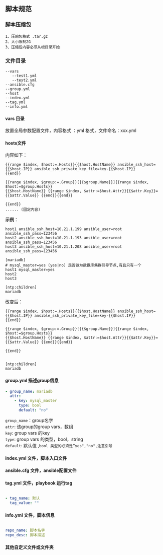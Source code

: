 ## 脚本规范

### 脚本压缩包

    1、压缩包格式 .tar.gz
    2、大小限制2G
    3、压缩包内容必须从根目录开始

### 文件目录
```
--vars
   --test1.yml
   --test2.yml
--ansible.cfg
--group.yml
--host
--index.yml
--tag.yml
--info.yml

```

#### vars 目录

放置全局参数配置文件，内容格式 ：yml 格式，文件命名：xxx.yml
    
#### hosts文件

内容如下：

```
{{range $index, $host:=.Hosts}}{{$host.HostName}} ansible_ssh_host={{$host.IP}} ansible_ssh_private_key_file=key-{{$host.IP}}
{{end}}

{{range $index, $group:=.Group}}[{{$group.Name}}]{{range $index, $host:=$group.Hosts}}
{{$host.HostName}} {{range $index, $attr:=$host.Attr}}{{$attr.Key}}={{$attr.Value}} {{end}}{{end}}

{{end}}
...... (固定内容)

```
     
**示例**：

```
host1 ansible_ssh_host=10.21.1.199 ansible_user=root ansible_ssh_pass=123456
host2 ansible_ssh_host=10.21.1.193 ansible_user=root ansible_ssh_pass=123456
host3 ansible_ssh_host=10.21.1.208 ansible_user=root ansible_ssh_pass=123456

[mariadb]
# mysql_master=yes (yes|no) 是否做为数据库集群引导节点,有且只有一个
host1 mysql_master=yes
host2
host3

[ntp:children]
mariadb

```

改变后：

```
{{range $index, $host:=.Hosts}}{{$host.HostName}} ansible_ssh_host={{$host.IP}} ansible_ssh_private_key_file=key-{{$host.IP}}
{{end}}

{{range $index, $group:=.Group}}[{{$group.Name}}]{{range $index, $host:=$group.Hosts}}
{{$host.HostName}} {{range $index, $attr:=$host.Attr}}{{$attr.Key}}={{$attr.Value}} {{end}}{{end}}

{{end}}


[ntp:children]
mariadb

```

#### group.yml 描述group信息
```yaml
- group_name: mariadb
  attr:
    - key: mysql_master
      type: bool
      default: "no"
```

`group_name`：group名字  
`attr`: 该group的group vars，数组  
`key`: group vars 的key  
`type`: group vars 的类型，bool，string  
`default`: 默认值 ,`bool 类型的必须是“yes","no",注意引号`  

#### index.yml 文件，脚本入口文件

#### ansible.cfg 文件，ansible配置文件

#### tag.yml 文件，playbook 运行tag
```yaml

- tag_name: 默认
  tag_value: ""

```

#### info.yml 文件，脚本信息
```yaml

repo_name: 脚本名字
repo_desc: 脚本描述

```

#### 其他自定义文件或文件夹
